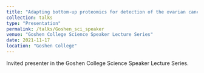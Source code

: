 ```yaml
---
title: "Adapting bottom-up proteomics for detection of the ovarian cancer biomarker CA125/MUC16"
collection: talks
type: "Presentation"
permalink: /talks/Goshen_sci_speaker
venue: "Goshen College Science Speaker Lecture Series"
date: 2021-11-17
location: "Goshen College"
---
```


Invited presenter in the Goshen College Science Speaker Lecture Series.
